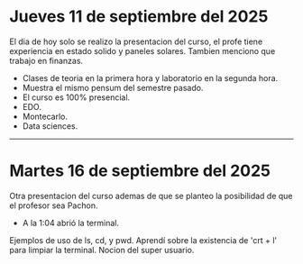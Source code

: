 # Jueves 11 de septiembre del 2025
El dia de hoy solo se realizo la presentacion del curso, el profe tiene experiencia en estado solido y paneles solares. Tambien menciono que trabajo en finanzas.

- Clases de teoria en la primera hora y laboratorio en la segunda hora.
- Muestra el mismo pensum del semestre pasado.
- El curso es 100% presencial.
- EDO.
- Montecarlo.
- Data sciences.
---
# Martes 16 de septiembre del 2025
Otra presentacion del curso ademas de que se planteo la posibilidad de que el profesor sea Pachon.
- A la 1:04 abrió la terminal.

Ejemplos de uso de ls, cd, y pwd. Aprendí sobre la existencia de 'crt + l' para limpiar la terminal. Nocion del super usuario.
